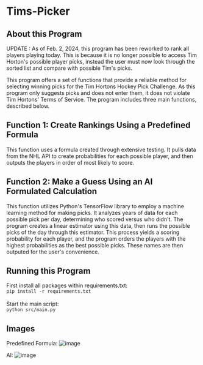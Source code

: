 # Tims-Picker
## About this Program

UPDATE : As of Feb. 2, 2024, this program has been reworked to rank all players playing today. This is because it is no longer possible to access Tim Horton's possible player picks, instead the user must now look through the sorted list and compare with possible Tim's picks. 

This program offers a set of functions that provide a reliable method for selecting winning picks for the Tim Hortons Hockey Pick Challenge. As this program only suggests picks and does not enter them, it does not violate Tim Hortons' Terms of Service. The program includes three main functions, described below.

## Function 1: Create Rankings Using a Predefined Formula

This function uses a formula created through extensive testing. It pulls data from the NHL API to create probabilities for each possible player, and then outputs the players in order of most likely to score.

## Function 2: Make a Guess Using an AI Formulated Calculation

This function utilizes Python's TensorFlow library to employ a machine learning method for making picks. It analyzes years of data for each possible pick per day, determining who scored versus who didn't. The program creates a linear estimator using this data, then runs the possible picks of the day through this estimator. This process yields a scoring probability for each player, and the program orders the players with the highest probabilities as the best possible picks. These names are then outputed for the user's convenience.

## Running this Program

First install all packages within requirements.txt:<br/>
```pip install -r requirements.txt```<br/><br/>
Start the main script:<br/>
```python src/main.py```

## Images

Predefined Formula:
![image](https://github.com/proby-8/tims-picker/assets/109328434/7d7d8ace-0a5d-4f16-887b-9086ea36baea)

AI:
![image](https://github.com/proby-8/tims-picker/assets/109328434/7064cf24-dc40-4979-a3cb-09f935f36d25)



